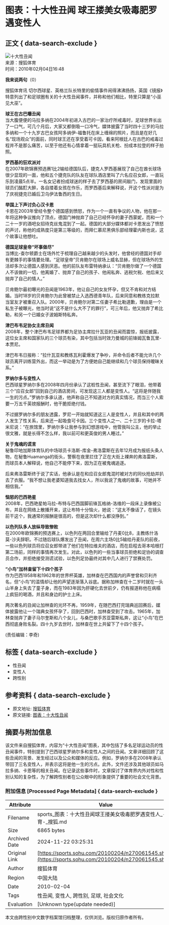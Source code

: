 # 图表：十大性丑闻 球王搂美女吸毒肥罗遇变性人

## 正文 { data-search-exclude }


![十大性丑闻](https://i1.itc.cn/20100107/69f_7ad217de_313f_4ac1_accf_71aae45abeba_0.gif)  
来源：搜狐体育  
时间：2010年02月04日16:48

**我来说两句**（0）

搜狐体育讯 切尔西球星、英格兰队长特里的偷情事件闹得沸沸扬扬，英国《镜报》特意列出了和足球圈有关的十大性丑闻事件，并称和他们相比，特里只算是“小巫见大巫”。

**球王在古巴曝丑闻**  
当大腹便便的马拉多纳在2004年初进入古巴的一家治疗所戒毒时，足球世界长出了一口气，可几个月后，大家又都倒吸一口冷气，媒体披露了当时四十三岁的马拉多纳和一个十九岁古巴女孩阿多纳伊-福鲁托在床上缠绵的照片，而且是在好几名“现场观众”的面前，同时球王还在享受着可卡因，看来阿根廷人在古巴的戒毒过程并不是那么痛苦，以至于他还有心情拿着一挺玩具机关枪、扮成本拉登的样子拍照。

**罗西基的狂欢派对**  
在2007年欧锦赛预选赛1比2输给德国队后，捷克人罗西基展现了自己在酋长球场很少显现的一面，他和五个捷克队的队友在球队酒店里叫了六名应召女郎，一直玩乐到凌晨5点半。一名女记者扮成球迷的样子去了罗西基的房间敲门，发现里面的球员们酩酊大醉，各自搂着女孩在作乐，而罗西基后来解释说，开这个性派对是为了庆祝捷克已婚后卫乌伊法鲁西的生日。

**举国上下声讨负心汉卡恩**  
卡恩在2003年曾经令整个德国感到愤怒，作为一个一直有争议的人物，他在那一年将这种争议推向了顶点，德国门神抛弃了自己已经怀孕的妻子西蒙妮，而和一个二十一岁的酒吧女招待克丝鬼混到了一起。德国的大部分媒体都对卡恩发出了愤怒的声讨，称他的成熟度只是第三等级的，而拜仁慕尼黑俱乐部经理霍内斯也说，这个故事让他想吐。

**德国足球皇帝“坏事做尽”**  
当博比-查尔顿爵士在场外忙于梳理自己越来越少的头发时，他曾经的德国对手却有更棘手的事情要处理。“足球皇帝”贝肯鲍尔在球场上威名显赫，但在球场外的生活却多次让德国人感到厌恶。他的前队友布雷特纳承认：“贝肯鲍尔做了一个德国人不该做的一切，他离婚了、抛弃了自己的孩子、他闹私奔、逃税欠税、他后来又抛弃了自己的情人。”

贝肯鲍尔最初曝光的丑闻是1963年，他让自己的女友怀孕，但又不肯和对方结婚。当时18岁的贝肯鲍尔为此曾被禁止入选西德青年队，后来同意和教练克拉默当室友才被重召入队。2000年，贝肯鲍尔对第二任妻子希比勒道歉，理由是一个私生子被曝光，他当时说“这不是什么大不了的罪行”，可三年后，他又抛弃了希比勒，和另一个已婚女子波姆斯特私奔。

**津巴布韦足协女主席丑闻**  
2008年，整个津巴布韦足球界都为足协主席拉什瓦亚的丑闻而震惊，报纸披露，这位女主席和国家队的三个球员有染，其中包括当时效力曼城的前锋姆瓦鲁瓦里-本贾尼。

津巴布韦日报称：“拉什瓦亚和教练瓦利霍爆发了争吵，并命令后者不能允许几个球员离开训练营外出，而这一举动是为了方便她自己能继续和几个球员保持暧昧关系。”

**罗纳尔多与变性人**  
巴西球星罗纳尔多在2008年四月份承认了这桩性丑闻，甚至流下了眼泪，他带着三个“应召女郎”回到自己的酒店房间，可发现这三人都是变性人。“这将是伴随我一生的污点。”罗纳尔多承认道，他声称自己不知道对方的真实情况，而当三个人索要一万五千英镑报酬时，他干脆拒绝付钱。

不过据罗纳尔多的朋友透露，罗尼一开始就知道这三人是变性人，并且和其中的两人发生了性关系，后来还一起吸食可卡因。三个变性人之一、二十三岁的卡拉-塔米尼说：“在旅馆里，罗纳尔多让我参与到幻想游戏中，他管我叫公主，他的举止很文雅，就是长得不怎么样，我以前可和更英俊的男人睡过。”

**关于鬼魂的谎言**  
秘鲁印地加斯体育队的中场球员卡洛斯-库金-弗洛雷斯在去年12月成为报纸头条人物，在秘鲁Huamanga的街头，警察在夜里拦住了正在大街上裸奔的弗洛雷斯，而球员本人解释说，他自己不能停下来，因为正在被鬼魂追逐。

后来弗洛雷斯终于说了实话，他承认是在和应召女郎鬼混时被对方的同伙抢劫并扒去了衣服。“我不想让我老婆知道我去找女人，所以我说了鬼魂的故事，可她并不相信我。”

**恼怒的巴西艳星**  
2008年，巴西艳星帕马拉-布特与巴西国脚前锋瓦格纳-洛维的一段床上录像被公布，并且在网络上散播开来，这让布特十分恼火，她说：“这太不像话了，在镜头前干这个，我通常的报酬是很高的，但是这次却什么都没挣到。”

**以色列队多人放纵导致惨败**  
在2000年欧锦赛的预选赛上，以色列在两回合里输给了丹麦0比8，主教练什洛莫-沙夫辞职。不过随后球队爆发出了丑闻，在周六主场0比5输给丹麦队的前夜，一些以色列球员将应召女郎带进了他们在特拉维夫的酒店，而在启程去哥本哈根打第二场前，同样的事情再次发生。对此，以色列的一些当事球员拒绝和足协的调查员合作，并拒绝接受测谎试验，以色列足协最终对其中几人进行了禁赛处罚。

**“小鸟”加林查留下十四个孩子**  
作为巴西1958年和1962年的世界杯英雄，加林查在巴西国内的声誉曾和贝利齐名，但“小鸟”的滥情却让他的声望逐渐落入谷底。据称加林查在十二岁时就在一头山羊身上失去了童子身，而在1983年因为肝硬化去世前夕，仍有报道称他在病榻上疯狂的喝酒，并且和身边的护士上床。

两次著名的丑闻让加林查的光环不再，1959年，在随巴西打完瑞典巡回赛后，媒体披露他让一个瑞典女孩怀孕了，回到巴西时，加林查受到了攻击。1965年，加林查抛弃了妻子马尔奎斯和八个女儿，与桑巴歌手苏亚雷斯私奔，这让“小鸟”在巴西彻底身败名裂。四十九岁去世时，加林查在世上共留下了十四个孩子。

(责任编辑：李奇)

## 标签 { data-search-exclude }
- 性丑闻
- 变性人
- 跨性别

## 参考资料 { data-search-exclude }
- 原文地址: [搜狐体育](https://sports.sohu.com/) 
- 原文链接: [图表：十大性丑闻](https://sports.sohu.com/s2009/guojizuqiutubiao/)

## 摘要与附加信息

<!-- tcd_abstract -->
该文件来自搜狐体育，内容为“十大性丑闻”图表，其中包括了多名足球运动员的性丑闻事件，特别提到了巴西球星罗纳尔多和变性人之间的丑闻。文章详细回顾了这些丑闻的背景、发生经过以及公众和媒体的反应。例如，罗纳尔多在2008年承认带回了三名变性人，并表示这将是他一生的污点。此外，文件还涉及其他球员如马拉多纳、卡恩等的相关丑闻。在记录这些事件时，文章探讨了体育界内外对性和性别认知的复杂性，为了解跨性别者在公众眼中的形象提供了重要的社会文化背景。
<!-- tcd_abstract_end -->

### 附加信息 [Processed Page Metadata] { data-search-exclude }

| Attribute       | Value                                  |
|-----------------|----------------------------------------|
| Filename        | sports_图表：十大性丑闻球王搂美女吸毒肥罗遇变性人_-_体育-_搜狐.md                             |
| Size            | 6865 bytes                           |
| Archived Date   | 2024-11-22 03:25:31                             |
| Original Link   | [https://sports.sohu.com/20100204/n270061545.shtml](https://sports.sohu.com/20100204/n270061545.shtml)                       |
| Author          | 搜狐体育                               |
| Region          | 中国大陆                               |
| Date            | 2010-02-04                                 |
| Tags            | 性丑闻, 变性人, 跨性别, 足球, 社会文化                                 |
| Evaluation            | [Unknown type(update needed)]                                 |
<!-- tcd_table_end -->

本文由跨性别中文数字档案馆归档整理，仅供浏览。版权归原作者所有。
